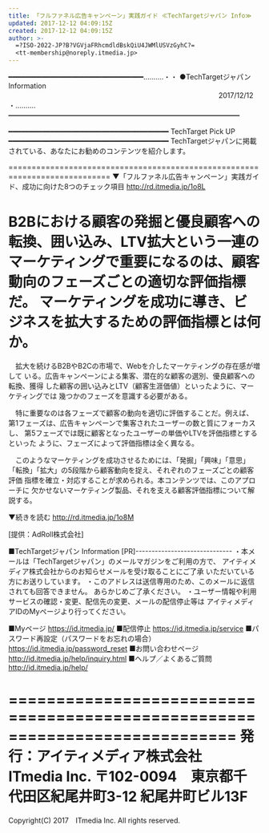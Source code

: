 ```yaml
---
title: 「フルファネル広告キャンペーン」実践ガイド ≪TechTargetジャパン Info≫
updated: 2017-12-12 04:09:15Z
created: 2017-12-12 04:09:15Z
author: >-
  =?ISO-2022-JP?B?VGVjaFRhcmdldBskQiU4JWMlUSVzGyhC?=
  <tt-membership@noreply.itmedia.jp>
---
```


━━━━━━━━━━━━━━━━━━━━━━━━━━━━━━━━……‥‥・・
●TechTargetジャパン Information
　　　　　　　　　　　　　　　　　　　　　　　　　　　　　　2017/12/12
・‥‥……━━━━━━━━━━━━━━━━━━━━━━━━━━━━━━━━━

━━━━━━━━━━━━━━━━━━━━━━━━━━━━━━━━━━━━━━
TechTarget Pick UP
━━━━━━━━━━━━━━━━━━━━━━━━━━━━━━━━━━━━━━
TechTargetジャパンに掲載されている、あなたにお勧めのコンテンツを紹介します。

============================================================================
▼「フルファネル広告キャンペーン」実践ガイド、成功に向けた8つのチェック項目
http://rd.itmedia.jp/1o8L

B2Bにおける顧客の発掘と優良顧客への転換、囲い込み、LTV拡大という一連の
マーケティングで重要になるのは、顧客動向のフェーズごとの適切な評価指標だ。
マーケティングを成功に導き、ビジネスを拡大するための評価指標とは何か。
============================================================================

　拡大を続けるB2BやB2Cの市場で、Webを介したマーケティングの存在感が増して
いる。広告キャンペーンによる集客、潜在的な顧客の選別、優良顧客への転換、獲得
した顧客の囲い込みとLTV（顧客生涯価値）といったように、マーケティングでは
幾つかのフェーズを意識する必要がある。

　特に重要なのは各フェーズで顧客の動向を適切に評価することだ。例えば、
第1フェーズは、広告キャンペーンで集客されたユーザーの数と質にフォーカスし、
第5フェーズでは既に顧客となったユーザーの単価やLTVを評価指標とするといった
ように、フェーズによって評価指標は全く異なる。

　このようなマーケティングを成功させるためには、「発掘」「興味」「意思」
「転換」「拡大」の5段階から顧客動向を捉え、それぞれのフェーズごとの顧客評価
指標を確立・対応することが求められる。本コンテンツでは、このアプローチに
欠かせないマーケティング製品、それを支える顧客評価指標について解説する。

▼続きを読む
http://rd.itmedia.jp/1o8M

[提供：AdRoll株式会社]

■TechTargetジャパン Information [PR]------------------------------
・本メールは「TechTargetジャパン」のメールマガジンをご利用の方で、
アイティメディア株式会社からのお知らせメールを受け取ることにご了承
いただいている方にお送りしています。
・このアドレスは送信専用のため、このメールに返信されても回答できません。
あらかじめご了承ください。
・ユーザー情報や利用サービスの確認・変更、配信先の変更、メールの配信停止等は
アイティメディアIDのMyページより行ってください。

■Myページ
 https://id.itmedia.jp/
■配信停止
 https://id.itmedia.jp/service
■パスワード再設定（パスワードをお忘れの場合）
 https://id.itmedia.jp/password_reset
■お問い合わせページ
 http://id.itmedia.jp/help/inquiry.html
■ヘルプ／よくあるご質問
 http://id.itmedia.jp/help/

============================================================================
発行：アイティメディア株式会社　ITmedia Inc.
〒102-0094　東京都千代田区紀尾井町3-12 紀尾井町ビル13F
============================================================================
Copyright(C) 2017　ITmedia Inc. All rights reserved.